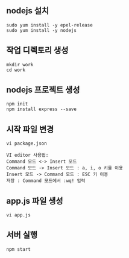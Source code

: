 ## nodejs 설치
```
sudo yum install -y epel-release
sudo yum install -y nodejs
```

## 작업 디렉토리 생성
```
mkdir work
cd work
```

## nodejs 프로젝트 생성
```
npm init
npm install express --save
```

## 시작 파일 변경
```
vi package.json
```
```
VI editor 사용법:
Command 모드 <-> Insert 모드
Command 모드 -> Insert 모드 : a, i, o 키를 이용
Insert 모드 -> Command 모드 : ESC 키 이용
저장 : Command 모드에서 :wq! 입력 
```

## app.js 파일 생성
```
vi app.js
```

## 서버 실행
```
npm start 
```
